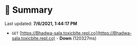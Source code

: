 # 📖 Summary
Last updated: **7/6/2021, 1:44:17 PM**

- `GET` [https://Bhadwa-sala.toxicblte.repl.co](https://Bhadwa-sala.toxicblte.repl.co) - **Down** (120327ms)
